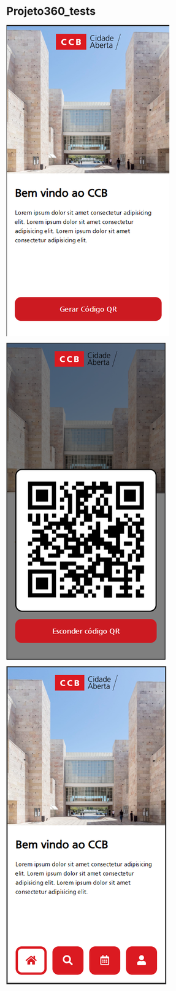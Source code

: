 # Projeto360_tests

![Screenshot1](images/screenshots/screenshot1.PNG)


![Screenshot2](images/screenshots/screenshot2.PNG)


![Screenshot3](images/screenshots/screenshot3.PNG)
